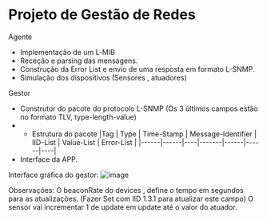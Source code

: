 # Projeto de Gestão de Redes
Agente 
- Implementação de um L-MIB
- Receção e parsing  das mensagens.
- Construção da Error List e envio de uma resposta em formato L-SNMP.
- Simulação dos dispositivos (Sensores , atuadores)

Gestor
- Construtor do pacote do protocolo L-SNMP (Os 3 últimos campos estão no formato TLV, type-length-value)
- - Estrutura do pacote
  |Tag | Type | Time-Stamp | Message-Identifier | IID-List | Value-List | Error-List |
  |------|------|----|-------|------|------|----|
- Interface da APP.

Interface gráfica do gestor:
![image](https://github.com/user-attachments/assets/789c70d1-436d-49af-aca1-25a4d027cff8)

Observações:
O beaconRate do devices , define o tempo em segundos para as atualizações. (Fazer Set com IID 1.3.1 para atualizar este campo)
O sensor vai incrementar 1 de update em update até o valor do atuador.
